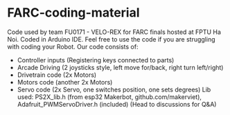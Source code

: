 # FARC-coding-material
Code used by team FU0171 - VELO-REX for FARC finals hosted at FPTU Ha Noi.
Coded in Arduino IDE.
Feel free to use the code if you are struggling with coding your Robot.
Our code consists of:
- Controller inputs (Registering keys connected to parts)
- Arcade Driving (2 joysticks style, left move for/back, right turn left/right)
- Drivetrain code (2x Motors)
- Motors code (another 2x Motors)
- Servo code (2x Servo, one switches position, one sets degrees)
Lib used: PS2X_lib.h (from esp32 Makerbot, github.com/makerviet), Adafruit_PWMServoDriver.h (included)
(Head to discussions for Q&A)
